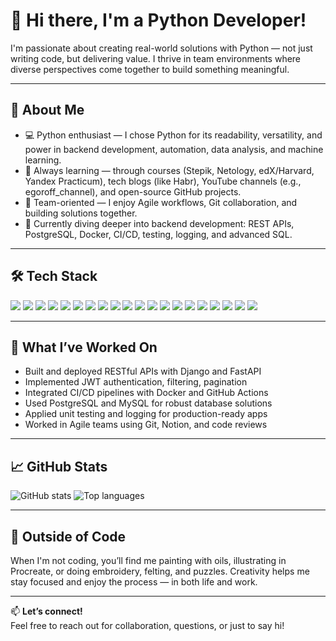 # 👋 Hi there, I'm a Python Developer!

I'm passionate about creating real-world solutions with Python — not just writing code, but delivering value. I thrive in team environments where diverse perspectives come together to build something meaningful.

---

## 🧠 About Me

- 💻 Python enthusiast — I chose Python for its readability, versatility, and power in backend development, automation, data analysis, and machine learning.
- 🔄 Always learning — through courses (Stepik, Netology, edX/Harvard, Yandex Practicum), tech blogs (like Habr), YouTube channels (e.g., egoroff_channel), and open-source GitHub projects.
- 🤝 Team-oriented — I enjoy Agile workflows, Git collaboration, and building solutions together.
- 🎯 Currently diving deeper into backend development: REST APIs, PostgreSQL, Docker, CI/CD, testing, logging, and advanced SQL.

---

## 🛠️ Tech Stack

<p align="left">
  <img src="https://img.shields.io/badge/Python-3670A0?style=for-the-badge&logo=python&logoColor=white"/>
  <img src="https://img.shields.io/badge/Django-092E20?style=for-the-badge&logo=django&logoColor=white"/>
  <img src="https://img.shields.io/badge/FastAPI-005571?style=for-the-badge&logo=fastapi"/>
  <img src="https://img.shields.io/badge/Flask-000000?style=for-the-badge&logo=flask&logoColor=white"/>
  <img src="https://img.shields.io/badge/PostgreSQL-316192?style=for-the-badge&logo=postgresql&logoColor=white"/>
  <img src="https://img.shields.io/badge/MySQL-00758F?style=for-the-badge&logo=mysql&logoColor=white"/>
  <img src="https://img.shields.io/badge/SQLite-07405E?style=for-the-badge&logo=sqlite&logoColor=white"/>
  <img src="https://img.shields.io/badge/SQLAlchemy-DB?style=for-the-badge&logo=sqlalchemy&logoColor=white"/>
  <img src="https://img.shields.io/badge/Redis-DC382D?style=for-the-badge&logo=redis&logoColor=white"/>
  <img src="https://img.shields.io/badge/HTML5-E34F26?style=for-the-badge&logo=html5&logoColor=white"/>
  <img src="https://img.shields.io/badge/CSS3-1572B6?style=for-the-badge&logo=css3&logoColor=white"/>
  <img src="https://img.shields.io/badge/Bootstrap-563D7C?style=for-the-badge&logo=bootstrap&logoColor=white"/>
  <img src="https://img.shields.io/badge/Pytest-0A9EDC?style=for-the-badge&logo=pytest&logoColor=white"/>
  <img src="https://img.shields.io/badge/Docker-2496ED?style=for-the-badge&logo=docker&logoColor=white"/>
  <img src="https://img.shields.io/badge/Git-F05032?style=for-the-badge&logo=git&logoColor=white"/>
  <img src="https://img.shields.io/badge/Nginx-009639?style=for-the-badge&logo=nginx&logoColor=white"/>
  <img src="https://img.shields.io/badge/JWT-black?style=for-the-badge&logo=jsonwebtokens&logoColor=white"/>
  <img src="https://img.shields.io/badge/CI/CD-blue?style=for-the-badge&logo=githubactions&logoColor=white"/>
  <img src="https://img.shields.io/badge/Unit Testing-yellow?style=for-the-badge"/>
  <img src="https://img.shields.io/badge/Logging-orange?style=for-the-badge"/>
</p>

---

## 🧪 What I’ve Worked On

- Built and deployed RESTful APIs with Django and FastAPI
- Implemented JWT authentication, filtering, pagination
- Integrated CI/CD pipelines with Docker and GitHub Actions
- Used PostgreSQL and MySQL for robust database solutions
- Applied unit testing and logging for production-ready apps
- Worked in Agile teams using Git, Notion, and code reviews

---

## 📈 GitHub Stats

<p align="left">
  <img src="https://github-readme-stats.vercel.app/api?username=closecodex&show_icons=true&theme=tokyonight" alt="GitHub stats"/>
  <img src="https://github-readme-stats.vercel.app/api/top-langs/?username=closecodex&layout=compact&theme=tokyonight" alt="Top languages"/>
</p>

---

## 🎨 Outside of Code

When I'm not coding, you’ll find me painting with oils, illustrating in Procreate, or doing embroidery, felting, and puzzles. Creativity helps me stay focused and enjoy the process — in both life and work.

---

📫 **Let’s connect!**  
Feel free to reach out for collaboration, questions, or just to say hi!

